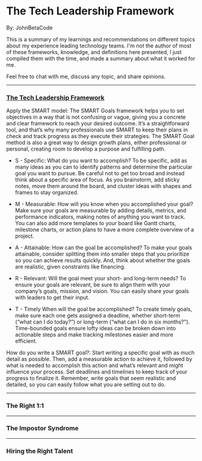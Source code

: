 # The Tech Leadership Framework
By: JohnBetaCode

This is a summary of my learnings and recommendations on different topics about my experience leading technology teams. I'm not the author of most of these frameworks, knowledge, and definitions here presented, I just compiled them with the time, and made a summary about what it worked for me. 

Feel free to chat with me, discuss any topic, and share opinions. 

---

### **[The Tech Leadership Framework](https://www.mindtools.com/pages/article/smart-goals.htm)**

Apply the SMART model: The SMART Goals framework helps you to set objectives in a way that is not confusing or vague, giving you a concrete and clear framework to reach your desired outcome. It’s a straightforward tool, and that’s why many professionals use SMART to keep their plans in check and track progress as they execute their strategies. The SMART Goal method is also a great way to design growth plans, either professional or personal, creating room to develop a purpose and fulfilling path.

* S - Specific: What do you want to accomplish? To be specific, add as many ideas as you can to identify patterns and determine the particular goal you want to pursue. Be careful not to get too broad and instead think about a specific area of focus. As you brainstorm, add sticky notes, move them around the board, and cluster ideas with shapes and frames to stay organized.

* M - Measurable: How will you know when you accomplished your goal? Make sure your goals are measurable by adding details, metrics, and performance indicators, making notes of anything you want to track. You can also add more templates to your board like Gantt charts, milestone charts, or action plans to have a more complete overview of a project.

* A - Attainable: How can the goal be accomplished? To make your goals attainable, consider splitting them into smaller steps that you prioritize so you can achieve results quickly. And, think about whether the goals are realistic, given constraints like financing.

* R - Relevant: Will the goal meet your short- and long-term needs? To ensure your goals are relevant, be sure to align them with your company’s goals, mission, and vision. You can easily share your goals with leaders to get their input.

* T - Timely When will the goal be accomplished? To create timely goals, make sure each one gets assigned a deadline, whether short-term (“what can I do today?”) or long-term (“what can I do in six months?”). Time-bounded goals ensure lofty ideas can be broken down into actionable steps and make tracking milestones easier and more efficient.

How do you write a SMART goal?: Start writing a specific goal with as much detail as possible. Then, add a measurable action to achieve it, followed by what is needed to accomplish this action and what’s relevant and might influence your process. Set deadlines and timelines to keep track of your progress to finalize it. Remember, write goals that seem realistic and detailed, so you can easily follow what you are setting out to do.

---

### **The Right 1:1**

---

### **The Impostor Syndrome**

---

### **Hiring the Right Talent**

<!-- 
👉 I did 1:1s without prior preparation, not knowing what to say or how to empower the meeting.
👉 I had a hard time learning the different personalities of my team members.
👉 I got frustrated because I really enjoyed coding, but I didn't have much time to do it with all my new functions. —  But, I neither understood that my technical skill should evolve to provide a whole vision of the system to make accurate technical decisions.
👉 Last but not least, all the insecurity I felt of not having clarity on what to do, besides having the impostor syndrome all the time!!!!!

Promote growth and mobility: Workers are increasingly eager to see opportunities for learning, development, and advancement in their workplace. In addition, recent research from Cornell University’s School of Industrial and Labor Relations shows that those who have moved internally within a company not only tend to be high performers but are also more likely to stay with the organization over time. In fact, the highest performing internal hires tend to stay the longest. While it is important to note that while some employees are looking for promotions, research suggests that many are not necessarily interested in additional work and responsibilities. Rather, they are simply seeking new challenges and the chance to explore something different. According to the MIT Sloan Review, lateral career opportunities are 12x more predictive of employee retention than promotions. So, to create a meaningful work experience for your employees, give them opportunities for growth, movement, and the development of new skills.

Build relationships: When employees feel they belong, they are 3.5x more likely to contribute to their full potential and are significantly more likely to feel connected to their work, according to research from the Harvard Business Review. That’s why company-organized social events, like happy hours, team-building excursions, dinners, and other fun activities outside the workplace are a great way to promote a healthy corporate culture, help your team members connect to each other, and increase their sense of belonging at work.

Give your employees a voice: Employees tend to feel more connected to their work when they have a real voice on the team – the ability to influence decisions and processes. IBM research found that 90% of workers said that they are likely to stay at a company that takes and acts on their feedback. So, whenever possible, give your employees the chance to contribute their ideas, encourage them to take ownership, and involve them in decision-making processes.

Convey impact: When employees recognize the impact of their day-to-day activities, they are much more likely to find their work meaningful. So, take the time to help your team members understand how their role connects to your company's mission and values. It can be useful to share relevant customer testimonials with your team to highlight the ways in which their efforts are affecting others and helping the company achieve its goals.

Imposter Syndrome: The most frequent visitor when you become a manager 💊

✅ The first thing to do if you want to become a great leader, is to address those insecurities first. Talk to your manager and your team, be vulnerable, and don’t keep them just for yourself. You will learn that many of the assumptions about the future only live in your mind. And they could also tell you what they expect, so you avoid the perfectionism trap.

✅ Get a mentor to discuss your fears or insecurities. She will help you to set an action plan to overcome them based on her experience dealing with similar situations, and that pair of fresh eyes could be the objective perspective you are missing to balance your thoughts. It’s accelerated growth.

✅ Ask your mentor, manager, or team for feedback about your performance. They could also give you tips, examples, or resources to improve. Ask for help.

✅ Reflect on your goals achieved... DAILY, even if you think they are "insignificant”. Especially those that were hard to reach. When you come back to everything you have achieved over a longer period, i.e. one year, it will be easier for you to celebrate and gain confidence. Don’t just look above the ladder, only to find out how far you are from the top. That will always be moving. —  Instead, take some time regularly to look below and see how far you are now from the ground.

✅ Compare yourself… but only with yourself. Today you are BETTER than yesterday! That’s the one and the only thing that matters, and what you need to ask yourself every night. Don’t waste your time comparing yourself to others, it will never be a fair comparison, and it will make you feel worse. Instead, invest that time and energy wisely working on your improvement.

✅ Do the exercise of writing good things about yourself on paper, so you don't forget them. — Not only those you perceive, but also think about those moments in which someone else told you something good, and you did not value it.

✅ Don't stop doing new things! — Do things that are a challenge for you, things that involve leaving your comfort zone. Things that scare you and imply a change. Whatever it is, dare! Only then can you understand that you have much more capacity than you think to face the new and unknown.

Managers are role models in every aspect, whether we like it or not. You have a huge impact on the lives of every single member of your team (and beyond), but that can backfire if the model is not the right one. If you stay until 20:00, don't expect them to react to your policy that they should leave early. If you don’t prioritize your own learning and growth, don’t expect them to be proactive when choosing courses or training.

Losing someone is a chance to find someone better, stronger, and more agile. Loses are new opportunities.

4 Pillars For Effective Time Management:

Set clear priorities: Setting clear priorities helps you focus on what matters most, preventing you from thinking so much about your entire to-do list. As you are not going to do it right now, it only makes you feel overwhelmed. How to do it?

📝 Quick exercise: MIT (Most Important Task)

Just define at the end of the day the first thing you will do the next day, the most critical one, and write it down.
Then, every day, first thing in the morning, you just do it. 
Remember, first means no email, no slack, no meetings. Just. Do. It. If there is something else on your agenda the first time in the morning, try to move it and make sure you block that first hour for the subsequent days and weeks.

You may have tried doing this before without even knowing that the MIT strategy was actually a thing :).

Blocking time: Get back control of your time. You need to focus work on the manager’s important things: systems design, performance reviews, goal setting…And that focus needs enough time to get into the flow, not just 15 minutes slots spread all over the week!

    📝 Quick exercise:

Try to block 3 slots of 2 hours for deep & shallow work (like MIT). That means 15% of your week.
Think about moving some 1:1s, avoiding non-critical meetings, or delegating part of your tasks.
Try to gain this time in the moments of the day when you feel more productive. Trying to focus for 2 hours in a row immediately after lunch is an impossible mission (did you hear about food comma?)
Finally, add a 10-minute buffer after meetings to reorder the notes, write down TODOs, and take a break before the next thing. Change the environment, drink some water, close your eyes and breathe for 1-2 minutes. — Don’t take your phone, walk a bit, and stretch your arms and neck. This will close the chapter and re-energize you for the next one.

Distractions: Do you struggle with managing your attention, energy, and time effectively? Do you sometimes feel overwhelmed and don't have the resources to increase your concentration? If your answer is yes to any question, you might have problems with distractions. But no worries, we all face them — even daily! Slack notifications, social media, messages, etc… are time robbers if not managed properly.

    📝 Quick exercise:

Set Do Not Disturb status every time you are focused (like in the blocks of the previous exercise, MIT, lunch, meetings…).
Use time management tools to keep focused: The Pomodoro technique can help you.
Set a time for communications: messages, emails, etc. 2-3 times per day should be more than enough. If they happen in moments of low focus i.e., after lunch, much better.
Set clear expectations by communicating the measures to your team and stakeholders, so they know there will be a delay. Add a way to communicate urgencies (real urgencies!), so they know when they can count on you.

4. Avoid multitasking: Context switching, task switching, multitasking… whatever you want to call these behaviors, they’re incredibly hard on your already-taxed brain. And while the immediate costs might feel small, the compounding impact on your productivity is staggering.

    📝 Quick exercise:

Get the focus on just one thing, the most important (MIT again), only one at a time. If you complete one task daily, at the end of the week you will have completed the 5 most important tasks.


On Friday, at the end of the day, ask yourself:

    How productive do you feel, from 1 to 10?
    How would you evaluate your focus, from 1 to 10?
    How much control over your agenda do you feel you have, from 1 to 10?
    Compare the results with the values written on Monday
    Propose 3 measures to increase the values by 1 point
    Repeat next week!  🌀

Web Pages, and Resources:
SMART Goals Template

*******************************************************************************************************************
The framework for conducting successful performance reviews

Fundamental and constant task you should carry out is evaluating the performance of your collaborators.

Prepare the foundations: To define the foundations, it is very important to start with the career ladder, setting those expectations and clarity that are held within each role on the engineering ladder. Define what performance means for the company, and ask yourself what metrics, behaviors, OKRs, competencies, and even cultural values you want to evaluate.

Evangelize your team: We are not prepared to give or receive feedback, and it is usually something we are not taught in our environment. So you, as a leader,  should train your team to give that feedback in the right way. Likewise, your team must be clear about the evaluation process. Who does it? What is the format? What is the objective pursued when carrying out these 360 evaluations?

Reunite & Refine data: Take the time to REALLY understand and comprehend the data. Evaluate what metrics, behaviors, facts, and values you can extract from the exercise. Does the evaluation correspond to reality? Are there biases that can affect the reading of the results?

Formalize the results: Establish a format to present the data to your collaborators and evaluate it with them. How to transmit the message? Connect conclusions with data points or situations. Share with your direct report the good performance,  where she failed but also how she can grow. Remember that communication is in 2 ways, you and her. Ask questions that will help you understand the results even better, and take the time to listen actively. Challenge her to keep growing and turn feedback into actionable next steps.

Follow Up constantly: Create a follow-up plan, run regular 1:1s with your collaborators and add two key ingredients to make this a long-term successful process: Training and challenges.







*******************************************************************************************************************
A framework to give constructive feedback to your tech team. 💊


Most common mistakes:
I wasn't concrete or clear about why we were doing that task (I affected their motivation).
I didn't give them freedom or autonomy.
I didn't celebrate their milestones and only looked at what they had to improve.
I shared my critiques in public — at team meetings, and I couldn't wait to say what I felt at that moment.
When you become a manager, you have to understand how to deliver the message properly and turn feedback into actionable next steps. However, It's not easy to do it when you don't have any proper training, practice, or even a framework you can follow, taking the risk of falling into two very common mistakes:

❌ Giving feedback so soft and indirect that your collaborator doesn't even recognize that he/she is receiving feedback and ignore it. 

❌ Or otherwise, being so direct to the point that your employee takes a defensive position.

1. Ask for permission

Start by asking permission from the other person. «Do you have a couple of minutes? I have some ideas to improve the process» «I want to tell you something about the performance of the meeting, can we talk?»
These types of questions will anticipate to your collaborator's brain that there is feedback to come and, thus, create a moment of acceptance and autonomy.

2. Implement the SBI framework model:

[𝗦] Situation: Define when and where the situation happened. Be as specific as possible. 
[𝗕] Behavior: Describe how that behavior occurred objectively and specifically. Keep to the facts, and don't insert opinions or judgments.
[𝗜] Impact: Show the impact of the person's behavior on you, your team, and the organization.

3. End with a question

«What do you think about it?» 
«I consider we should do this, but what do you think?»
Closing with a bouncing question will turn the situation into a joint problem-solving moment where your collaborator also has the chance to share her opinion and decision.
It will create commitment on her part rather than compliance.

Managers also have room for improvement.

Those who know how to give proper feedback also ask for it regularly.

As a manager, you also have things to improve, so I recommend you to ask for constant feedback from your team members. — It will help you set up a better continuous improvement process and achieve higher performance.

*******************************************************************************************************************

Retención de Talento:
Stock options.
Oportunidades rapidas de aprendizaje y crecimiento. 
Siempre hay una empresa que va a pagar mas
Blance entre vida y trabajo.
Cultura, ambiente de trabajo
Salario no debe ser motivo de retencion 

Como se construye la cultura? 
Honestidad dependiendo de la etapa del producto y proceso.
Transparencia y honestidad en la comunicacion.



Hiring:
Como founder debes estar involucrado en la contratacion de las personas de la empresa en las etapas iniciales. 

Una Vez el equipo crece como es la estructura para mantener eficiencia;
No la mejor persona tecnica, sera el mejor manager. 
No hay que descuidar la seguridad desde el comienzo.
Hay que tener quality assurance Cuanto antes. Siempre deber existir una QA acorde al stage de la empresa, autonmation o manual. 

Como mides a tu equipo de desarrollo?
Metrics de deployment y recuperación de errores.
Fullfitment, Cuanto de propone de sacar a produccion y cuanto lo logro. Cuanto cumple de lo que propone. 
Se trabaja por compromiso y no por tiempo, metrica de compromiso. 
No puedes mejorar lo que no puedes medir
Definir SLA: A service-level agreement (SLA) is a contract between a service provider and its customers that documents what services the provider will furnish and defines the service standards the provider is obligated to meet.
No generar deudas tecnicas.

Tecnico:
Un spring deberia completar un 20% trabajo en deuda tecnica. 
Hay que tener muy claro el valor agregado que traera la reduccion de deuda tecnica.

Leading:
Hay que entender el momento donde hay que desengancharse de programar , pero nunca alejarse totalmente d ela parte tecnico. 

Libros: 
https://pocketbook4you.com/es/read/high-output-management

 -->













